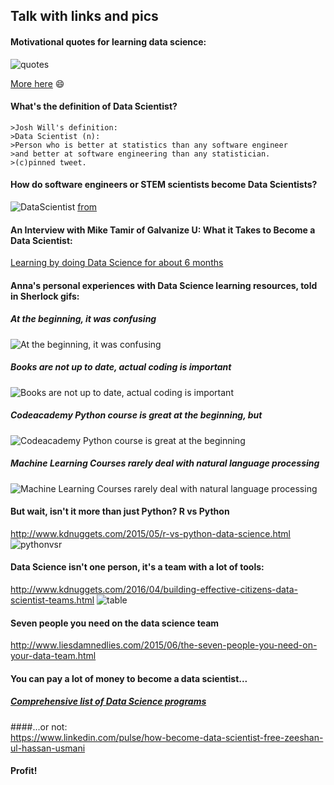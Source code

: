 ##	Talk with links and pics

####	Motivational quotes for learning data science:
![quotes](https://github.com/forastera/Data-Science-Light/blob/master/pics/Why%20Data%20Science%3F.png)

[More here](https://www.springboard.com/blog/41-shareable-data-quotes/)
    :smile:
####	What's the definition of Data Scientist?
	>Josh Will's definition:
	>Data Scientist (n):
	>Person who is better at statistics than any software engineer
	>and better at software engineering than any statistician. 
	>(c)pinned tweet.
  
####	How do software engineers or STEM scientists become Data Scientists?
![DataScientist](https://github.com/forastera/Data-Science-Light/blob/master/pics/How%20do%20you%20become%20a%20Data%20Scientist%3F.png)
[from](http://www.datasciencecentral.com/profiles/blogs/the-new-rules-for-becoming-a-data-scientist/)
	
####	An Interview with Mike Tamir of Galvanize U: What it Takes to Become a Data Scientist:
[Learning by doing Data Science for about 6 months](http://www.mastersindatascience.org/blog/mike-tamir-interview/) 

####	Anna's personal experiences with Data Science learning resources, told in Sherlock gifs:
#####	At the beginning, it was confusing
![At the beginning, it was confusing](http://66.media.tumblr.com/tumblr_lq0a6mz5Oh1qlq05h.gif)
#####	Books are not up to date, actual coding is important
![Books are not up to date, actual coding is important](http://67.media.tumblr.com/tumblr_lq0a89SonA1qlq05h.gif)
#####	Codeacademy Python course is great at the beginning, but
![Codeacademy Python course is great at the beginning](http://66.media.tumblr.com/tumblr_lq06jkuxJq1qlq05h.gif)
#####	Machine Learning Courses rarely deal with natural language processing
![Machine Learning Courses rarely deal with natural language processing](http://66.media.tumblr.com/tumblr_lq0a9xg0N91qlq05h.gif)
    
####	But wait, isn't it more than just Python? R vs Python 
http://www.kdnuggets.com/2015/05/r-vs-python-data-science.html
![pythonvsr](https://github.com/forastera/Data-Science-Light/blob/master/pics/Epic%20rap%20battle%20Python%20vs%20R%20who%20pays%20more%3F.png)
####	Data Science isn't one person, it's a team with a lot of tools:
http://www.kdnuggets.com/2016/04/building-effective-citizens-data-scientist-teams.html
![table](https://github.com/forastera/Data-Science-Light/blob/master/pics/Sitting%20at%20the%20same%20table.png)


####	Seven people you need on the data science team
http://www.liesdamnedlies.com/2015/06/the-seven-people-you-need-on-your-data-team.html
	
####	You can pay a lot of money to become a data scientist...
#####	[Comprehensive list of Data Science programs](http://www.datasciencecentral.com/profiles/blogs/data-science-graduate-programs-website)

####...or not:	
https://www.linkedin.com/pulse/how-become-data-scientist-free-zeeshan-ul-hassan-usmani

####	Profit!










